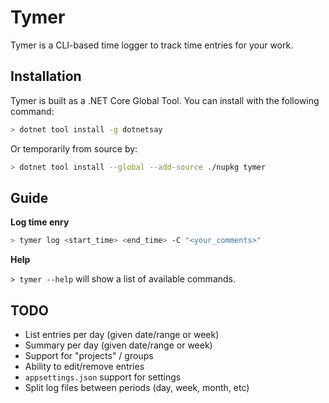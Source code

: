# Tymer

Tymer is a CLI-based time logger to track time entries for your work.

## Installation

Tymer is built as a .NET Core Global Tool. You can install with the following
command:

```bash
> dotnet tool install -g dotnetsay
```

Or temporarily from source by:

```bash
> dotnet tool install --global --add-source ./nupkg tymer
```

## Guide

**Log time enry**

```bash
> tymer log <start_time> <end_time> -C "<your_comments>"
```

**Help**

`> tymer --help` will show a list of available commands.


## TODO
- List entries per day (given date/range or week)
- Summary per day (given date/range or week)
- Support for "projects" / groups
- Ability to edit/remove entries
- `appsettings.json` support for settings
- Split log files between periods (day, week, month, etc)
